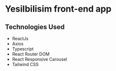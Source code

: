 # Yesilbilisim front-end app

## Technologies Used
- ReactJs
- Axios
- Typescript
- React Router DOM
- React Responsive Carousel
- Tailwind CSS